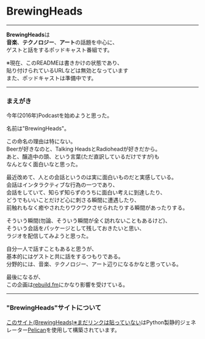 # BrewingHeads
---------

**BrewingHeads**は<br>
**音楽**、**テクノロジー**、**アート**の話題を中心に、<br>
ゲストと話をするポッドキャスト番組です。


※現在、このREADMEは書きかけの状態であり、<br>
貼り付けられているURLなどは無効となっています<br>
また、ポッドキャストは準備中です。

--------

### まえがき

今年(2016年)Podcastを始めようと思った。

名前は"BrewingHeads"。

この命名の理由は特にない。<br>
Beerが好きなのと、Talking HeadsとRadioheadが好きだから。<br>
あと、醸造中の頭、という言葉(ただ直訳しているだけですが)も<br>
なんとなく面白いなと思った。


最近改めて、人との会話というのは実に面白いものだと実感している。<br>
会話はインタラクティブな行為の一つであり、<br>
会話をしていて、知らず知らずのうちに面白い考えに到達したり、<br>
どうでもいいことだけど心に刺さる瞬間に遭遇したり、<br>
前触れもなく癒やされたりワクワクさせられたりする瞬間があったりする。<br>

そういう瞬間(勿論、そういう瞬間が全く訪れないこともあるけど)、<br>
そういう会話をパッケージとして残しておきたいと思い、<br>
ラジオを配信してみようと思った。

自分一人で話すこともあると思うが、<br>
基本的にはゲストと共に話をするつもりである。<br>
分野的には、音楽、テクノロジー、アート辺りになるかなと思っている。


最後になるが、<br>
この企画は[rebuild.fm](https://rebuild.fm/)にかなり影響を受けている。

------

### "BrewingHeads"サイトについて

[このサイト(BrewingHeads)※まだリンクは貼っていない]()はPython製静的ジェネレーター[Pelican](http://docs.getpelican.com/en/3.6.3/)を使用して構築されています。
